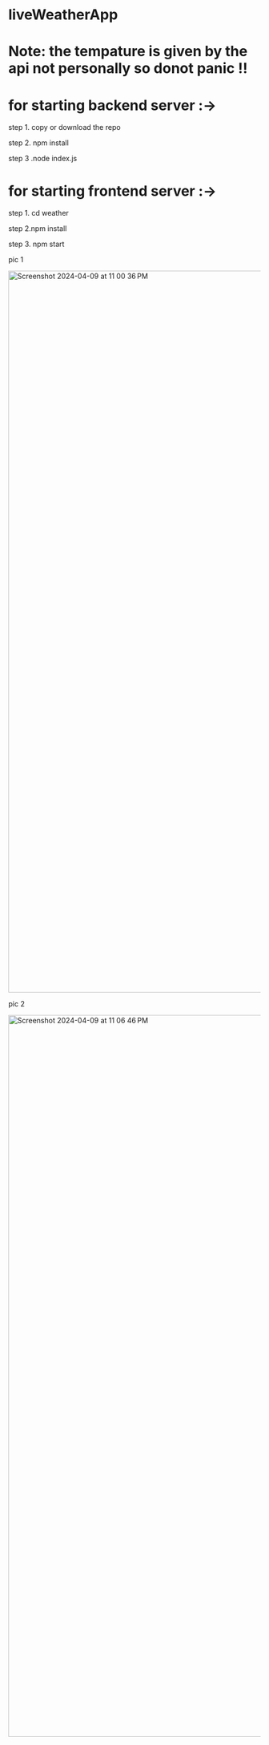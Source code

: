 # liveWeatherApp
# Note: the tempature is given by the api not personally so donot panic !!

# for  starting backend server :-> 
step 1.   copy or download the repo 

step 2. npm install 


step 3 .node index.js



# for  starting frontend  server :-> 
step 1. cd weather 



step 2.npm install 





step 3.  npm start  


pic 1

<img width="1440" alt="Screenshot 2024-04-09 at 11 00 36 PM" src="https://github.com/Shrayas1497/liveWeatherApp/assets/52887997/e09e9489-7877-40ec-a551-e991b07fac31">






pic 2

<img width="1440" alt="Screenshot 2024-04-09 at 11 06 46 PM" src="https://github.com/Shrayas1497/liveWeatherApp/assets/52887997/1b4cdd8c-62f3-44d3-b7c6-b1f5c0cd0df2">











